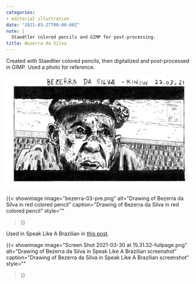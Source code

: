 ```yaml
---
categories:
- editorial illustration
date: "2021-03-27T00:00:00Z"
note: |
  Staedtler colored pencils and GIMP for post-processing.
title: Bezerra da Silva
---
```


Created with Staedtler colored pencils, then digitalized and post-processed
in GIMP. Used a photo for reference.

<img src="/assets/pages/art/images/bezerra-03.png" alt="Drawing of Bezerra da Silva" class="center-aligned" />

{{< showimage
  image="bezerra-03-pre.png"
  alt="Drawing of Bezerra da Silva in red colored pencil"
  caption="Drawing of Bezerra da Silva in red colored pencil"
  style=""
>}}

Used in Speak Like A Brazilian in [this post](https://speaklikeabrazilian.com/blog/2019/09/21/brazilian-portuguese-expressions-in-songs-bezerra-da-silva-malandro-%C3%A9-malandro-e-man%C3%A9-%C3%A9-man%C3%A9.html).

{{< showimage
  image="Screen Shot 2021-03-30 at 15.31.32-fullpage.png"
  alt="Drawing of Bezerra da Silva in Speak Like A Brazilian screenshot"
  caption="Drawing of Bezerra da Silva in Speak Like A Brazilian screenshot"
  style=""
>}}
